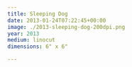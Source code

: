 ```yaml
---
title: Sleeping Dog
date: 2013-01-24T07:22:45+00:00
image: ./2013-sleeping-dog-200dpi.png
year: 2013
medium: linocut
dimensions: 6" x 6"

---
```

